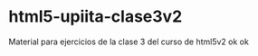 html5-upiita-clase3v2
=====================

Material para ejercicios de la clase 3 del curso de html5v2
ok ok
